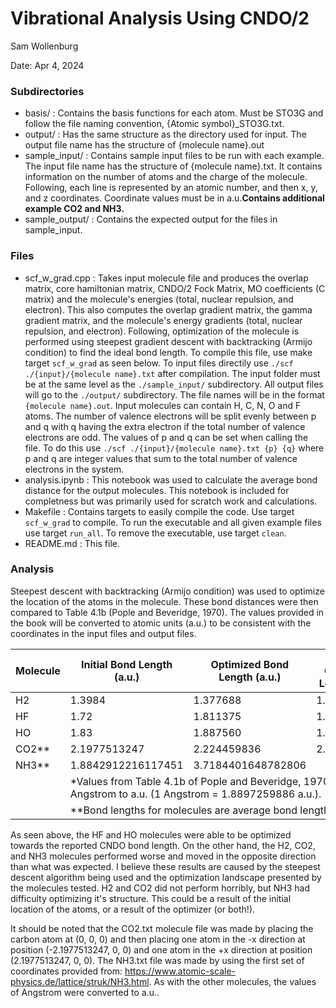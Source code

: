 # Vibrational Analysis Using CNDO/2
Sam Wollenburg

Date: Apr 4, 2024

### Subdirectories

- basis/ : Contains the basis functions for each atom. Must be STO3G and follow the file naming convention, {Atomic symbol}_STO3G.txt.
- output/ : Has the same structure as the directory used for input. The output file name has the structure of {molecule name}.out
- sample_input/ : Contains sample input files to be run with each example. The input file name has the structure of {molecule name}.txt. It contains information on the number of atoms and the charge of the molecule. Following, each line is represented by an atomic number, and then x, y, and z coordinates. Coordinate values must be in a.u.**Contains additional example CO2 and NH3.**
- sample_output/ : Contains the expected output for the files in sample_input.

### Files

- scf_w_grad.cpp : Takes input molecule file and produces the overlap matrix, core hamiltonian matrix, CNDO/2 Fock Matrix, MO coefficients (C matrix) and the molecule's energies (total, nuclear repulsion, and electron). This also computes the overlap gradient matrix, the gamma gradient matrix, and the molecule's energy gradients (total, nuclear repulsion, and electron). Following, optimization of the molecule is performed using steepest gradient descent with backtracking (Armijo condition) to find the ideal bond length. To compile this file, use make target `scf_w_grad` as seen below. To input files directily use `./scf ./{input}/{molecule name}.txt` after compilation. The input folder must be at the same level as the `./sample_input/` subdirectory. All output files will go to the `./output/` subdirectory. The file names will be in the format `{molecule name}.out`. Input molecules can contain H, C, N, O and F atoms. The number of valence electrons will be split evenly between p and q with q having the extra electron if the total number of valence electrons are odd. The values of p and q can be set when calling the file. To do this use `./scf ./{input}/{molecule name}.txt {p} {q}` where p and q are integer values that sum to the total number of valence electrons in the system. 
- analysis.ipynb : This notebook was used to calculate the average bond distance for the output molecules. This notebook is included for completness but was primarily used for scratch work and calculations.
- Makefile : Contains targets to easily compile the code. Use target `scf_w_grad` to compile. To run the executable and all given example files use target `run_all`. To remove the executable, use target `clean`.
- README.md : This file.

### Analysis
Steepest descent with backtracking (Armijo condition) was used to optimize the location of the atoms in the molecule. These bond distances were then compared to Table 4.1b (Pople and Beveridge, 1970). The values provided in the book will be converted to atomic units (a.u.) to be consistent with the coordinates in the input files and output files.

| Molecule | Initial Bond Length (a.u.) | Optimized Bond Length (a.u.) | Reported CNDO Bond Length (a.u.)* | Obs. Bond Length (a.u.)* |
|---|---|---|---|---|
| H2 | 1.3984 | 1.377688 | 1.4097355875 | 1.4021766835 |
| HF | 1.72 | 1.811375 | 1.8897259886 | 1.7328787315 |
| HO | 1.83 | 1.887560 | 1.9388588643 | 1.8349239349 |
| CO2** | 2.1977513247 | 2.224459836 | 2.1958615987 | 2.1977513247 |
| NH3** | 1.8842912216117451 | 3.7184401648782806 | | 1.9275205084 |
|<td colspan=5> \*Values from Table 4.1b of Pople and Beveridge, 1970. Values converted from Angstrom to a.u. (1 Angstrom = 1.8897259886 a.u.). </td>|
|<td colspan=5> \*\*Bond lengths for molecules are average bond lengths. </td>|


As seen above, the HF and HO molecules were able to be optimized towards the reported CNDO bond length. On the other hand, the H2, CO2, and NH3 molecules performed worse and moved in the opposite direction than what was expected. I believe these results are caused by the steepest descent algorithm being used and the optimization landscape presented by the molecules tested. H2 and CO2 did not perform horribly, but NH3 had difficulty optimizing it's structure. This could be a result of the initial location of the atoms, or a result of the optimizer (or both!).

It should be noted that the CO2.txt molecule file was made by placing the carbon atom at (0, 0, 0) and then placing one atom in the -x direction at position (-2.1977513247, 0, 0) and one atom in the +x direction at position (2.1977513247, 0, 0). The NH3.txt file was made by using the first set of coordinates provided from: https://www.atomic-scale-physics.de/lattice/struk/NH3.html. As with the other molecules, the values of Angstrom were converted to a.u..